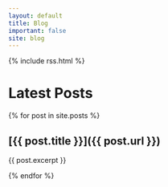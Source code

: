 ```yaml
---
layout: default
title: Blog
important: false
site: blog
---
```


{% include rss.html %}

# Latest Posts

{% for post in site.posts %}

## [{{ post.title }}]({{ post.url }})
{{ post.excerpt }}

{% endfor %}